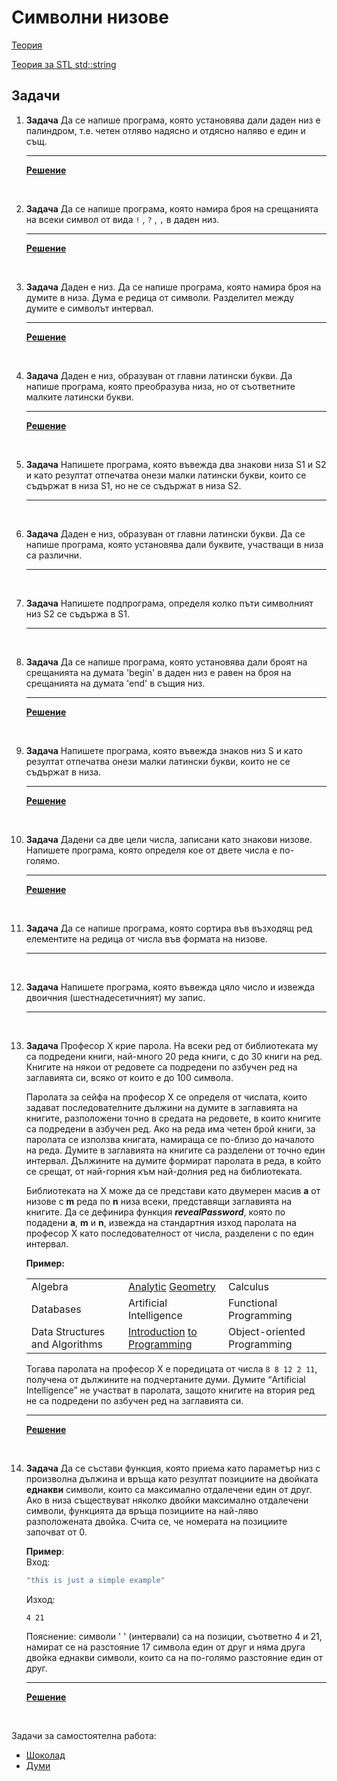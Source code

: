 # Символни низове

[Теория](https://drive.google.com/file/d/1D2rJlcVp4ikCB5p415od7SRdT9X-5KmM/view?usp=sharing)

[Теория за STL std::string](https://drive.google.com/file/d/1EcTh7k-ldd3d9kXWoitstyYgC-ydGp5A/view?usp=sharing)

## Задачи

1. **Задача** Да се напише програма, която установява дали даден низ е палиндром, т.е. четен отляво надясно и отдясно наляво е един и същ.

	---

	**[Решение](../solutions/strings/task01.cpp)**

<br>

2. **Задача** Да се напише програма, която намира броя на срещанията на всеки символ от вида `!` , `?` , `,` в даден низ.

	---

	**[Решение](../solutions/strings/task02.cpp)**

<br>

3. **Задача** Даден е низ. Да се напише програма, която намира броя на думите в низа. Дума е редица от символи. Разделител между думите е символът интервал.

	---

	**[Решение](../solutions/strings/task03.cpp)**

<br>

4. **Задача** Даден е низ, образуван от главни латински букви. Да напише програма, която преобразува низа, но от съответните малките латински букви.

	---

	**[Решение](../solutions/strings/task04.cpp)**

<br>

5. **Задача** Напишете програма, която въвежда два знакови низа S1 и S2 и като резултат отпечатва онези малки латински букви, които се съдържат в низа S1, но не се съдържат в низа S2.

	---

<br>

6. **Задача** Даден е низ, образуван от главни латински букви. Да се напише програма, която установява дали буквите, участващи в низа са различни.

	---

<br>

7. **Задача** Напишете подпрограма, определя колко пъти символният низ S2 се съдържа в S1.

	---

<br>

8. **Задача** Да се напише програма, която установява дали броят на срещанията на думата 'begin' в даден низ е равен на броя на срещанията на думата 'end' в същия низ.

	---
	**[Решение](../solutions/strings/task08.cpp)**

<br>

9. **Задача** Напишете програма, която въвежда знаков низ S и като резултат отпечатва онези малки латински букви, които не се съдържат в низа.

	---

	**[Решение](../solutions/strings/task09.cpp)**

<br>

10. **Задача** Дадени са две цели числа, записани като знакови низове. Напишете програма, която определя кое от двете числа е по-голямо.

	---
	**[Решение](../solutions/strings/task10.cpp)**

<br>

11. **Задача** Да се напише програма, която сортира във възходящ ред елементите на редица от числа във формата на низове.

	---

<br>

12. **Задача**  Напишете програма, която въвежда цяло число и извежда двоичния (шeстнадесетичният) му запис.

	---

<br>

13. **Задача** Професор Х крие парола. На всеки ред от библиотеката му са подредени книги, най-много 20 реда книги, с до 30 книги на ред. Книгите на някои от редовете са подредени по азбучен ред на заглавията си, всяко от които е до 100 символа.

	Паролата за сейфа на професор X се определя от числата, които задават последователните дължини на думите в заглавията на книгите, разположени точно в средата на редовете, в които книгите са подредени в азбучен ред. Ако на реда има четен брой книги, за паролата се използва книгата, намираща се по-близо до началото на  реда.  Думите  в  заглавията  на  книгите  са  разделени  от  точно  един  интервал.  Дължините  на  думите формират паролата в реда, в който се срещат, от най-горния към най-долния ред на библиотеката.

	Библиотеката  на  Х  може  да  се  представи  като  двумерен  масив **a** от  низове  с **m** реда  по **n** низа  всеки, представящи заглавията на книгите. Да се дефинира функция ***revealPassword***, която по подадени **a**, **m** и **n**, извежда на стандартния изход паролата на професор X като последователност от числа, разделени с по един интервал.

	**Пример:**<br>
	<table>
	<tr><td>Algebra</td><td><ins>Analytic</ins> <ins>Geometry</ins></td><td>Calculus</td></tr>
	<tr><td>Databases</td><td>Artificial Intelligence</td><td>Functional Programming</td></tr>
	<tr><td>Data Structures and Algorithms</td><td><ins>Introduction</ins> <ins>to</ins> <ins>Programming</ins></td><td>Object-oriented Programming</td></tr>
	</table>

	Тогава паролата на професор X е поредицата от числа `8 8 12 2 11`, получена от дължините на подчертаните думи. Думите “Artificial Intelligence” не участват в паролата, защото книгите на втория ред не са подредени по азбучен ред на заглавията си.

	---

	**[Решение](../solutions/strings/task13.cpp)**

<br>

14. **Задача** Да се състави функция, която приема като параметър низ с произволна дължина и връща като резултат позициите на двойката **еднакви** символи, които са максимално отдалечени един от друг. Ако в низа съществуват няколко двойки максимално отдалечени символи, функцията да връща позициите на най-ляво разположената двойка. Счита се, че номерата на позициите започват от 0.

	**Пример**:<br>
	Вход:
	```cpp
	"this is just a simple example"
	```
	Изход:
	```text
	4 21
	```
	Пояснение: символи ' ' (интервали) са на позиции, съответно 4 и 21, намират се на разстояние 17 символа един от друг и няма друга двойка еднакви символи, които са на по-голямо разстояние един от друг.

	---

	**[Решение](../solutions/strings/task14.cpp)**

<br>

Задачи за самостоятелна работа:
- [Шоколад](http://www.math.bas.bg/infos/files/2008-12-02-D3.pdf)
- [Думи](http://www.math.bas.bg/infos/files/2011-05-08-E4.pdf)
